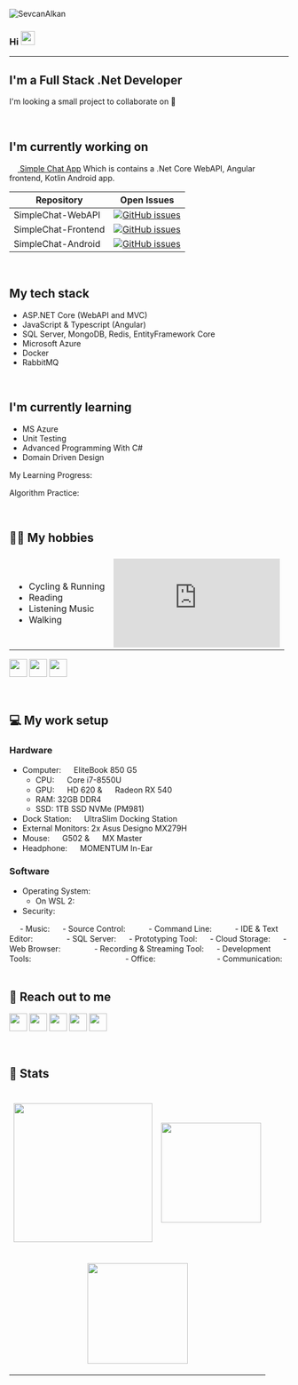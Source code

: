 ![SevcanAlkan](https://media-exp1.licdn.com/dms/image/C4D16AQG4kLNqrPXMIw/profile-displaybackgroundimage-shrink_350_1400/0/1593431882821?e=1625097600&v=beta&t=qv4PM8Ar4X6rJtKNxVX4TYUWoREmgJCe8KtWzqKUb1E)
### Hi <img width="25px" src="https://media.giphy.com/media/hvRJCLFzcasrR4ia7z/giphy.gif" />

---

## I'm a Full Stack .Net Developer

I'm looking a small project to collaborate on 🧐

<br />

## I'm currently working on
 <a href="https://github.com/SimpleChatApp" target="_blank">
    <span>
        <img height="15" width="15" src="https://avatars.githubusercontent.com/u/76535822?s=200&v=4"/>
    </span>
Simple Chat App</a> Which is contains a .Net Core WebAPI, Angular frontend, Kotlin Android app.

Repository | Open Issues
------------ | -------------
SimpleChat-WebAPI | [![GitHub issues](https://img.shields.io/github/issues/SimpleChatApp/SimpleChat-WebAPI)](https://github.com/SimpleChatApp/SimpleChat-WebAPI/issues)
SimpleChat-Frontend | [![GitHub issues](https://img.shields.io/github/issues/SimpleChatApp/SimpleChat-Frontend)](https://github.com/SimpleChatApp/SimpleChat-Frontend/issues)
SimpleChat-Android | [![GitHub issues](https://img.shields.io/github/issues/SimpleChatApp/SimpleChat-Android)](https://github.com/SimpleChatApp/SimpleChat-Android/issues)

<br />

## My tech stack
* ASP.NET Core (WebAPI and MVC)
* JavaScript & Typescript (Angular)
* SQL Server, MongoDB, Redis, EntityFramework Core
* Microsoft Azure
* Docker
* RabbitMQ

<br />

## I'm currently learning

* MS Azure
* Unit Testing
* Advanced Programming With C#
* Domain Driven Design

My Learning Progress: [<img height="15" width="15" src="https://cdn.jsdelivr.net/npm/simple-icons@v4/icons/pluralsight.svg" />][pluralsight]

Algorithm Practice: [<img height="15" width="15" src="https://cdn.jsdelivr.net/npm/simple-icons@v4/icons/hackerrank.svg" />][hackerrank]

<br />

## 🚴‍♀️ My hobbies

<table style="border:hidden;">
 <tr style="border:hidden;">
    <td><b style="font-size:30px"></b></td>
    <td><b style="font-size:30px"></b></td>
 </tr>
 <tr>
    <td>
        <ul>
            <li>
                Cycling & Running
            </li>
            <li>
                Reading
            </li>
            <li>
                Listening Music
            </li>
            <li>
                Walking
            </li>
        </ul>
    </td>
    <td>
        <iframe height='160' width='300' frameborder='0' allowtransparency='true' scrolling='no' src='https://www.strava.com/athletes/9976167/activity-summary/c1927cf86e5e1b389373808d4a2d672c745ab2d3'></iframe>
    </td>
 </tr>
</table>

[<img height="32" width="32" src="https://cdn.jsdelivr.net/npm/simple-icons@v4/icons/strava.svg" />][strava]
[<img height="32" width="32" src="https://cdn.jsdelivr.net/npm/simple-icons@v4/icons/garmin.svg" />][garmin]
[<img height="32" width="32" src="https://cdn.jsdelivr.net/npm/simple-icons@v4/icons/goodreads.svg" />][goodreads]

<br />

## 💻 My work setup

### Hardware
- Computer: <img height="15" width="15" src="https://cdn.jsdelivr.net/npm/simple-icons@4.21.0/icons/hp.svg"/> EliteBook 850 G5
    - CPU: <img height="15" width="15" src="https://cdn.jsdelivr.net/npm/simple-icons@4.21.0/icons/intel.svg"/> Core i7-8550U
    - GPU: <img height="15" width="15" src="https://cdn.jsdelivr.net/npm/simple-icons@4.21.0/icons/intel.svg"/> HD 620 & <img height="15" width="15" src="https://cdn.jsdelivr.net/npm/simple-icons@4.21.0/icons/amd.svg"/> Radeon RX 540
    - RAM: 32GB DDR4
    - SSD: 1TB SSD NVMe (PM981)
- Dock Station: <img height="15" width="15" src="https://cdn.jsdelivr.net/npm/simple-icons@4.21.0/icons/hp.svg"/> UltraSlim Docking Station
- External Monitors: 2x Asus Designo MX279H
- Mouse: <img height="15" width="15" src="https://cdn.jsdelivr.net/npm/simple-icons@4.21.0/icons/logitech.svg"/> G502 & <img height="15" width="15" src="https://cdn.jsdelivr.net/npm/simple-icons@4.21.0/icons/logitech.svg"/> MX Master
- Headphone: <img height="15" width="15" src="https://cdn.jsdelivr.net/npm/simple-icons@4.21.0/icons/sennheiser.svg"/> MOMENTUM In-Ear

### Software

- Operating System: <img height="15" width="15" src="https://cdn.jsdelivr.net/npm/simple-icons@4.21.0/icons/windows.svg"/>
    - On WSL 2: <img height="15" width="15" src="https://cdn.jsdelivr.net/npm/simple-icons@4.21.0/icons/ubuntu.svg"/>
- Security: <img height="15" width="65" src="https://img.shields.io/badge/Eset-Nod32-green?style=flat-square"/>
<img height="15" width="15" src="https://cdn.jsdelivr.net/npm/simple-icons@4.21.0/icons/1password.svg"/>
- Music: <img height="15" width="15" src="https://cdn.jsdelivr.net/npm/simple-icons@4.21.0/icons/tidal.svg"/>
- Source Control: <img height="15" width="15" src="https://cdn.jsdelivr.net/npm/simple-icons@4.21.0/icons/github.svg"/>
<img height="15" width="15" src="https://cdn.jsdelivr.net/npm/simple-icons@4.21.0/icons/git.svg"/>
- Command Line: <img height="15" width="15" src="https://cdn.jsdelivr.net/npm/simple-icons@4.21.0/icons/powershell.svg"/>
<img height="15" width="15" src="https://cdn.jsdelivr.net/npm/simple-icons@4.21.0/icons/windowsterminal.svg"/>
- IDE & Text Editor: <img height="15" width="15" src="https://cdn.jsdelivr.net/npm/simple-icons@4.21.0/icons/rider.svg"/>
<img height="15" width="15" src="https://cdn.jsdelivr.net/npm/simple-icons@4.21.0/icons/visualstudiocode.svg"/>
<img height="15" width="15" src="https://cdn.jsdelivr.net/npm/simple-icons@4.21.0/icons/azuredataexplorer.svg"/>
- SQL Server: <img height="15" width="15" src="https://cdn.jsdelivr.net/npm/simple-icons@4.21.0/icons/microsoftsqlserver.svg"/>
- Prototyping Tool: <img height="15" width="15" src="https://cdn.jsdelivr.net/npm/simple-icons@4.21.0/icons/adobexd.svg"/>
- Cloud Storage: <img height="15" width="15" src="https://cdn.jsdelivr.net/npm/simple-icons@4.21.0/icons/microsoftonedrive.svg"/>
- Web Browser: <img height="15" width="15" src="https://cdn.jsdelivr.net/npm/simple-icons@4.21.0/icons/googlechrome.svg"/>
<img height="15" width="15" src="https://cdn.jsdelivr.net/npm/simple-icons@4.21.0/icons/microsoftedge.svg"/>
<img height="15" width="15" src="https://cdn.jsdelivr.net/npm/simple-icons@4.21.0/icons/opera.svg"/>
- Recording & Streaming Tool: <img height="15" width="15" src="https://cdn.jsdelivr.net/npm/simple-icons@4.21.0/icons/obsstudio.svg"/>
- Development Tools: <img height="15" width="65" src="https://img.shields.io/badge/Telerik%20-Fiddler-green?style=flat-square"/>
<img height="15" width="15" src="https://cdn.jsdelivr.net/npm/simple-icons@4.21.0/icons/postman.svg"/>
<img height="15" width="15" src="https://cdn.jsdelivr.net/npm/simple-icons@4.21.0/icons/docker.svg"/>
<img height="15" width="55" src="https://img.shields.io/badge/HyperV-blue?style=flat-square"/>
- Office: <img height="15" width="15" src="https://cdn.jsdelivr.net/npm/simple-icons@4.21.0/icons/microsoftoffice.svg"/>
<img height="15" width="15" src="https://cdn.jsdelivr.net/npm/simple-icons@4.21.0/icons/notion.svg"/>
<img height="15" width="65" src="https://img.shields.io/badge/Amazon%20-Kindle-green?style=flat-square"/>
- Communication: <img height="15" width="15" src="https://cdn.jsdelivr.net/npm/simple-icons@4.21.0/icons/microsoftteams.svg"/>
<img height="15" width="15" src="https://cdn.jsdelivr.net/npm/simple-icons@4.21.0/icons/discord.svg"/>
<img height="15" width="15" src="https://cdn.jsdelivr.net/npm/simple-icons@4.21.0/icons/whatsapp.
svg"/>


<br />

## 💬 Reach out to me

[<img height="32" width="32" src="https://cdn.jsdelivr.net/npm/simple-icons@v4/icons/linkedin.svg" />][linkedin]
[<img height="32" width="32" src="https://cdn.jsdelivr.net/npm/simple-icons@v4/icons/twitter.svg" />][twitter]
[<img height="32" width="32" src="https://cdn.jsdelivr.net/npm/simple-icons@v4/icons/discord.svg" />][discord]
[<img height="32" width="32" src="https://cdn.jsdelivr.net/npm/simple-icons@v4/icons/messenger.svg" />][facebook]
[<img height="32" width="32" src="https://cdn.jsdelivr.net/npm/simple-icons@v4/icons/skype.svg" />][skype]

<br />

## 🗽 Stats

<table style="border:hidden;">
    <tr style="border:hidden;">
        <td style="border:hidden;"><b style="font-size:30px"></b></td>
        <td style="border:hidden;"><b style="font-size:30px"></b></td>
    </tr>
    <tr style="border:hidden;">
        <td style="border:hidden;">
            <p align="center">
                <img height="250em" src="https://github-readme-stats.vercel.app/api/top-langs/?username=sevcanalkan&theme=vue"/>
            </p>
        </td>
        <td style="border:hidden;">
            <p align="center">
                <img height="180em" src="https://github-readme-stats-eight-theta.vercel.app/api?username=sevcanalkan&show_icons=true&theme=vue&include_all_commits=true&count_private=true"/>
            </p>
        </td>
    </tr>
    <tr>
        <td colspan="2">
            <p align="center">
                <img height="181em" src="https://github-readme-stats.vercel.app/api/wakatime?username=sevcanalkan&theme=vue"/>
            </p>
        </td>
    </tr>
</table>


[youtube]: https://www.youtube.com/channel/UCufWUY4x4uA2cxUT99mlLkg
[pluralsight]: https://app.pluralsight.com/profile/sevcan-alkan
[linkedin]: https://www.linkedin.com/in/sevcanalkan/
[twitter]: https://twitter.com/Sevcan_ALKAN
[hackerrank]: https://www.hackerrank.com/sevcanalkan
[strava]: https://www.strava.com/athletes/9976167
[garmin]: https://connect.garmin.com/modern/profile/SevcanALKAN
[instagram]: https://www.instagram.com/sevcan.alkan/
[discord]: https://discord.com/users/572035278064058398
[facebook]: https://www.facebook.com/SevcanALKANN/
[skype]: https://join.skype.com/invite/bK0FvTNhQGqc
[goodreads]: https://www.goodreads.com/user/show/22897743-sevcan-alkan
